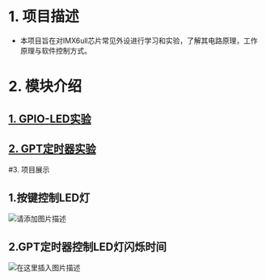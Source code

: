 # 1. 项目描述
- 本项目旨在对IMX6ull芯片常见外设进行学习和实验，了解其电路原理，工作原理与软件控制方式。
# 2. 模块介绍
## [1. GPIO-LED实验](https://github.com/Harrison-2021/imx6ull-smart-car/blob/main/nodes/1.GPIO-LED%E5%AE%9E%E9%AA%8C.md)
## [2. GPT定时器实验](https://github.com/Harrison-2021/imx6ull-smart-car/blob/main/nodes/2.GPT%E5%AE%9A%E6%97%B6%E5%99%A8%E5%AE%9E%E9%AA%8C.md)
#3. 项目展示
## 1.按键控制LED灯
![请添加图片描述](https://img-blog.csdnimg.cn/direct/10b5382476a44da5aff16e3cf343d4d2.gif)

## 2.GPT定时器控制LED灯闪烁时间
![在这里插入图片描述](https://img-blog.csdnimg.cn/direct/ae63afdf8ec44d10acfc7628a4c23248.gif)
